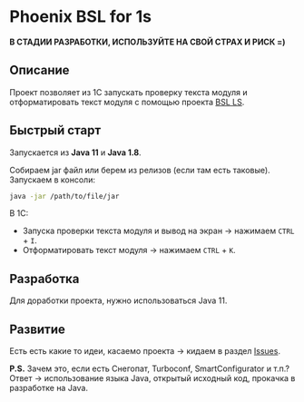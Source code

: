 # Phoenix BSL for 1s

**В СТАДИИ РАЗРАБОТКИ, ИСПОЛЬЗУЙТЕ НА СВОЙ СТРАХ И РИСК =)**

## Описание

Проект позволяет из 1С запускать проверку текста модуля и отформатировать текст модуля 
с помощью проекта [BSL LS](https://github.com/1c-syntax/bsl-language-server).

## Быстрый старт

Запускается из **Java 11** и **Java 1.8**.

Собираем jar файл или берем из релизов (если там есть таковые). Запускаем в консоли:
```bash
java -jar /path/to/file/jar
```

В 1С:
* Запуска проверки текста модуля и вывод на экран -> нажимаем `CTRL` + `I`.
* Отформатировать текст модуля -> нажимаем `CTRL` + `K`.

## Разработка

Для доработки проекта, нужно использоваться Java 11.

## Развитие
Есть есть какие то идеи, касаемо проекта -> кидаем в раздел 
[Issues](https://github.com/otymko/phoenixbsl/issues).


**P.S.** Зачем это, если есть Снегопат, Turboconf, SmartConfigurator и т.п.? 
Ответ -> использование языка Java, открытый исходный код, прокачка в разработке на Java.
